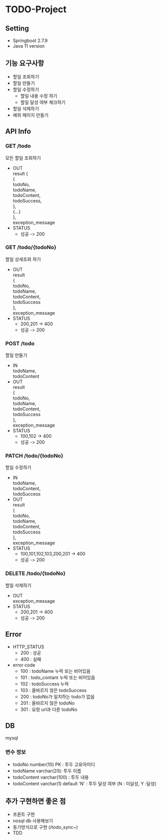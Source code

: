 # TODO-Project

## Setting
- Springboot 2.7.9
- Java 11 version

## 기능 요구사항
- 할일 조회하기
- 할일 만들기
- 할일 수정하기
    - 할일 내용 수정 하기
    - 할일 달성 여부 체크하기
- 할일 삭제하기
- 예외 페이지 만들기

## API Info
### GET /todo
모든 할일 조회하기
- OUT<br>
  result {<br>
  {<br>
  todoNo, <br>
  todoName, <br>
  todoContent,<br>
  todoSuccess,<br>
  },<br>
  {...}<br>
  },<br>
  exception_message 
- STATUS 
  - 성공 -> 200

### GET /todo/{todoNo}
할일 상세조회 하기

- OUT <br>
  result
  <br>{<br>
  todoNo,<br>
  todoName,<br>
  todoContent,<br>
  todoSuccess<br>
  },<br>
  exception_message<br>
- STATUS
    - 200,201 -> 400
    - 성공 -> 200

### POST /todo
할일 만들기
- IN<br>
  todoName,<br>
  todoContent<br>
- OUT<br>
    result
    <br>{<br>
    todoNo,<br>
    todoName,<br>
    todoContent,<br>
    todoSuccess<br>
    },<br>
  exception_message<br>
- STATUS
    - 100,102 -> 400
    - 성공 -> 200

### PATCH /todo/{todoNo}
할일 수정하기
- IN<br>
  todoName,<br>
  todoContent,<br>
  todoSuccess<br>
- OUT<br>
  result
  <br>{<br>
  todoNo,<br>
  todoName,<br>
  todoContent,<br>
  todoSuccess<br>
  },<br>
  exception_message<br>
- STATUS
    - 100,101,102,103,200,201 -> 400
    - 성공 -> 200

### DELETE /todo/{todoNo}
할일 삭제하기
- OUT<br>
  exception_message<br>
- STATUS
    - 200,201 -> 400
    - 성공 -> 200

## Error
- HTTP_STATUS
  - 200 : 성공
  - 400 : 실패
- error code
  - 100 : todoName 누락 또는 비어있음
  - 101 : todo_contant 누락 또는 비어있음
  - 102 : todoSuccess 누락
  - 103 : 올바르지 않은 todoSuccess
  - 200 : todoNo가 일치하는 todo가 없음
  - 201 : 올바르지 않은 todoNo
  - 301 : 요청 url과 다른 todoNo

## DB
mysql

### 변수 정보
- todoNo number(10) PK : 투두 고유아이디
- todoName varchar(20): 투두 이름
- todoContent varchar(100) : 투두 내용
- todoContent varchar(1) default 'N' : 투두 달성 여부 (N : 미달성, Y :달성)

## 추가 구현하면 좋은 점
- 프론트 구현
- nosql db 사용해보기
- 동기방식으로 구현 (/todo_sync~)
- TDD